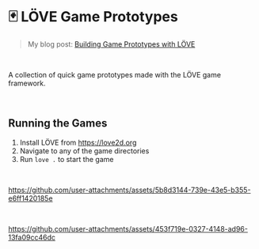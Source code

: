 # 🃏 LÖVE Game Prototypes
> My blog post: [Building Game Prototypes with LÖVE](https://healeycodes.com/building-game-prototypes-with-love)

<br>

A collection of quick game prototypes made with the LÖVE game framework.

<br>

## Running the Games

1. Install LÖVE from https://love2d.org
2. Navigate to any of the game directories
3. Run `love .` to start the game

<br>

https://github.com/user-attachments/assets/5b8d3144-739e-43e5-b355-e6ff1420185e

<br>

https://github.com/user-attachments/assets/453f719e-0327-4148-ad96-13fa09cc46dc

